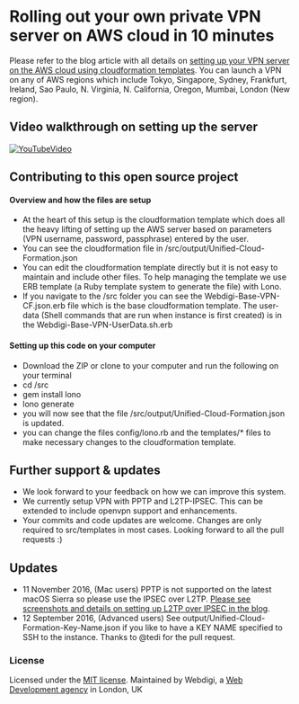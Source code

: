 # Rolling out your own private VPN server on AWS cloud in 10 minutes
Please refer to the blog article with all details on [setting up your VPN server on the AWS cloud using cloudformation templates](https://www.webdigi.co.uk/blog/2015/how-to-setup-your-own-private-secure-free-vpn-on-the-amazon-aws-cloud-in-10-minutes/). You can launch a VPN on any of AWS regions which include Tokyo, Singapore, Sydney, Frankfurt, Ireland, Sao Paulo, N. Virginia, N. California, Oregon, Mumbai, London (New region).

## Video walkthrough on setting up the server
[![YouTubeVideo](http://i.imgur.com/OMQUry7.png)](http://youtu.be/fBBERp5CUgo)

## Contributing to this open source project
#### Overview and how the files are setup
- At the heart of this setup is the cloudformation template which does all the heavy lifting of setting up the AWS server based on parameters (VPN username, password, passphrase) entered by the user.
- You can see the cloudformation file in /src/output/Unified-Cloud-Formation.json
- You can edit the cloudformation template directly but it is not easy to maintain and include other files. To help managing the template we use ERB template (a Ruby template system to generate the file) with Lono.
- If you navigate to the /src folder you can see the Webdigi-Base-VPN-CF.json.erb file which is the base cloudformation template. The user-data (Shell commands that are run when instance is first created) is in the Webdigi-Base-VPN-UserData.sh.erb

#### Setting up this code on your computer 
- Download the ZIP or clone to your computer and run the following on your terminal
- cd /src
- gem install lono
- lono generate
- you will now see that the file /src/output/Unified-Cloud-Formation.json is updated.
- you can change the files config/lono.rb and the templates/* files to make necessary changes to the cloudformation template.
  

## Further support & updates
- We look forward to your feedback on how we can improve this system. 
- We currently setup VPN with PPTP and L2TP-IPSEC. This can be extended to include openvpn support and enhancements.
- Your commits and code updates are welcome. Changes are only required to src/templates in most cases. Looking forward to all the pull requests :)

## Updates
- 11 November 2016, (Mac users) PPTP is not supported on the latest macOS Sierra so please use the IPSEC over L2TP. [Please see screenshots and details on setting up L2TP over IPSEC in the blog](https://www.webdigi.co.uk/blog/2015/how-to-setup-your-own-private-secure-free-vpn-on-the-amazon-aws-cloud-in-10-minutes/).
- 12 September 2016, (Advanced users) See output/Unified-Cloud-Formation-Key-Name.json if you like to have a KEY NAME specified to SSH to the instance. Thanks to @tedi for the pull request.


### License
Licensed under the [MIT license](https://github.com/webdigi/AWS-VPN-Server-Setup/blob/master/LICENSE.txt). Maintained by Webdigi, a [Web Development agency](https://www.webdigi.co.uk) in London, UK

